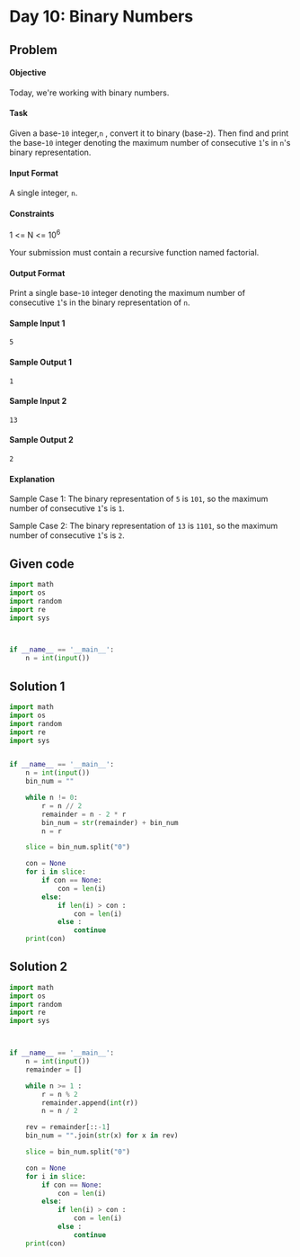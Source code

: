 # Day 10: Binary Numbers
## Problem
#### Objective

Today, we're working with binary numbers.

#### Task
Given a base-`10` integer,`n` , convert it to binary (base-`2`). Then find and print the base-`10` integer denoting the maximum number of consecutive `1`'s in `n`'s binary representation.

#### Input Format
A single integer, `n`.

#### Constraints
1 <= N <= 10<sup>6</sup>

Your submission must contain a recursive function named factorial.

#### Output Format
Print a single base-`10` integer denoting the maximum number of consecutive `1`'s in the binary representation of `n`.


#### Sample Input 1

```
5
```

#### Sample Output 1

```
1
```

#### Sample Input 2

```
13
```

#### Sample Output 2

```
2
```

#### Explanation
Sample Case 1:
The binary representation of `5` is `101`, so the maximum number of consecutive `1`'s is `1`.

Sample Case 2:
The binary representation of `13` is `1101`, so the maximum number of consecutive `1`'s is `2`.


## Given code

```python
import math
import os
import random
import re
import sys



if __name__ == '__main__':
    n = int(input())
```

## Solution 1

```python
import math
import os
import random
import re
import sys


if __name__ == '__main__':
    n = int(input())
    bin_num = ""

    while n != 0:
        r = n // 2
        remainder = n - 2 * r
        bin_num = str(remainder) + bin_num
        n = r

    slice = bin_num.split("0")

    con = None
    for i in slice:
        if con == None:
            con = len(i)
        else:
            if len(i) > con :
                con = len(i)
            else :
                continue
    print(con)
```


## Solution 2

```python
import math
import os
import random
import re
import sys



if __name__ == '__main__':
    n = int(input())
    remainder = []

    while n >= 1 :
        r = n % 2
        remainder.append(int(r))
        n = n / 2

    rev = remainder[::-1]
    bin_num = "".join(str(x) for x in rev)

    slice = bin_num.split("0")

    con = None
    for i in slice:
        if con == None:
            con = len(i)
        else:
            if len(i) > con :
                con = len(i)
            else :
                continue
    print(con)
```
